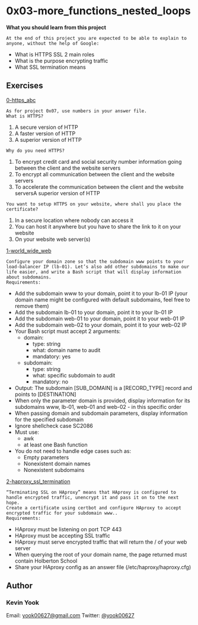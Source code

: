 # 0x03-more_functions_nested_loops

**What you should learn from this project**

    At the end of this project you are expected to be able to explain to anyone, without the help of Google:

* What is HTTPS SSL 2 main roles
* What is the purpose encrypting traffic
* What SSL termination means

## Exercises

[0-https_abc](./0-https_abc)
```
As for project 0x07, use numbers in your answer file.
What is HTTPS?
```
1. A secure version of HTTP
2. A faster version of HTTP
3. A superior version of HTTP
```
Why do you need HTTPS?
```
1. To encrypt credit card and social security number information going between the client and the website servers
2. To encrypt all communication between the client and the website servers
3. To accelerate the communication between the client and the website serversA superior version of HTTP
```
You want to setup HTTPS on your website, where shall you place the certificate?
```
1. In a secure location where nobody can access it
2. You can host it anywhere but you have to share the link to it on your website
3. On your website web server(s)

[1-world_wide_web](./1-world_wide_web)
```
Configure your domain zone so that the subdomain www points to your load-balancer IP (lb-01). Let’s also add other subdomains to make our life easier, and write a Bash script that will display information about subdomains.
Requirements:
```
* Add the subdomain www to your domain, point it to your lb-01 IP (your domain name might be configured with default subdomains, feel free to remove them)
* Add the subdomain lb-01 to your domain, point it to your lb-01 IP
* Add the subdomain web-01 to your domain, point it to your web-01 IP
* Add the subdomain web-02 to your domain, point it to your web-02 IP
* Your Bash script must accept 2 arguments: 
  * domain: 
    * type: string
    * what: domain name to audit
    * mandatory: yes
  * subdomain: 
    * type: string
    * what: specific subdomain to audit
    * mandatory: no
* Output: The subdomain [SUB_DOMAIN] is a [RECORD_TYPE] record and points to [DESTINATION]
* When only the parameter domain is provided, display information for its subdomains www, lb-01, web-01 and web-02 - in this specific order
* When passing domain and subdomain parameters, display information for the specified subdomain
* Ignore shellcheck case SC2086
* Must use: 
  * awk
  * at least one Bash function
* You do not need to handle edge cases such as: 
  * Empty parameters 
  * Nonexistent domain names
  * Nonexistent subdomains

[2-haproxy_ssl_termination](./2-haproxy_ssl_termination)
```
“Terminating SSL on HAproxy” means that HAproxy is configured to handle encrypted traffic, unencrypt it and pass it on to the next hope.
Create a certificate using certbot and configure HAproxy to accept encrypted traffic for your subdomain www..
Requirements:
```
* HAproxy must be listening on port TCP 443
* HAproxy must be accepting SSL traffic
* HAproxy must serve encrypted traffic that will return the / of your web server
* When querying the root of your domain name, the page returned must contain Holberton School
* Share your HAproxy config as an answer file (/etc/haproxy/haproxy.cfg)

## Author
### Kevin Yook 
Email: <yook00627@gmail.com> Twitter: [@yook00627](https://twitter.com/yook00627)
